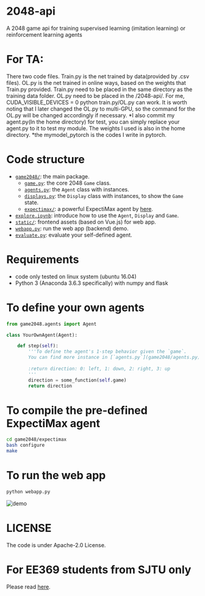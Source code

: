 # 2048-api
A 2048 game api for training supervised learning (imitation learning) or reinforcement learning agents

# For TA:
There two code files. Train.py is the net trained by data(provided by .csv files). OL.py is the net trained in online ways, based on the weights that Train.py provided. Train.py need to be placed in the same directory as the training data folder. OL.py need to be placed in the /2048-api/. For me, CUDA_VISIBLE_DEVICES = 0 python train.py/OL.py can work. It is worth noting that I later changed the OL.py to multi-GPU, so the command for the OL.py will be changed accordingly if necessary.
*I also commit my agent.py(In the home directory) for test, you can simply replace your agent.py to it to test my module. The weights I used is also in the home directory.
*the mymodel_pytorch is the codes I write in pytorch.
# Code structure
* [`game2048/`](game2048/): the main package.
    * [`game.py`](game2048/game.py): the core 2048 `Game` class.
    * [`agents.py`](game2048/agents.py): the `Agent` class with instances.
    * [`displays.py`](game2048/displays.py): the `Display` class with instances, to show the `Game` state.
    * [`expectimax/`](game2048/expectimax): a powerful ExpectiMax agent by [here](https://github.com/nneonneo/2048-ai).
* [`explore.ipynb`](explore.ipynb): introduce how to use the `Agent`, `Display` and `Game`.
* [`static/`](static/): frontend assets (based on Vue.js) for web app.
* [`webapp.py`](webapp.py): run the web app (backend) demo.
* [`evaluate.py`](evaluate.py): evaluate your self-defined agent.

# Requirements
* code only tested on linux system (ubuntu 16.04)
* Python 3 (Anaconda 3.6.3 specifically) with numpy and flask

# To define your own agents
```python
from game2048.agents import Agent

class YourOwnAgent(Agent):

    def step(self):
        '''To define the agent's 1-step behavior given the `game`.
        You can find more instance in [`agents.py`](game2048/agents.py).
        
        :return direction: 0: left, 1: down, 2: right, 3: up
        '''
        direction = some_function(self.game)
        return direction

```

# To compile the pre-defined ExpectiMax agent

```bash
cd game2048/expectimax
bash configure
make
```

# To run the web app
```bash
python webapp.py
```
![demo](preview2048.gif)

# LICENSE
The code is under Apache-2.0 License.

# For EE369 students from SJTU only
Please read [here](EE369.md).
